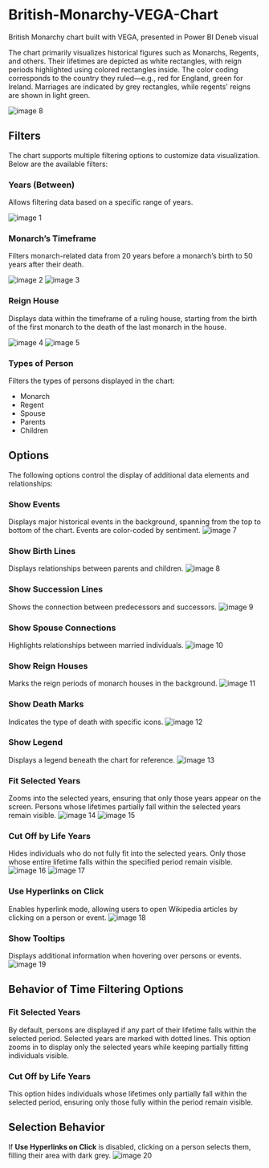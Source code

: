 # British-Monarchy-VEGA-Chart
British Monarchy chart built with VEGA, presented in Power BI Deneb visual


The chart primarily visualizes historical figures such as Monarchs, Regents, and others. Their lifetimes are depicted as white rectangles, with reign periods highlighted using colored rectangles inside. The color coding corresponds to the country they ruled—e.g., red for England, green for Ireland. Marriages are indicated by grey rectangles, while regents' reigns are shown in light green.

![image 8](https://github.com/user-attachments/assets/aaf6e702-ba60-4511-8969-c3685dd62bf4)



## Filters

The chart supports multiple filtering options to customize data visualization. Below are the available filters:

### Years (Between)

Allows filtering data based on a specific range of years.

![image 1](https://github.com/user-attachments/assets/1a954bd2-4b0d-4a91-87b3-e472f63abaef)


### Monarch’s Timeframe

Filters monarch-related data from 20 years before a monarch’s birth to 50 years after their death.

![image 2](https://github.com/user-attachments/assets/f9f29229-e893-4db2-b58a-9638d293986a)
![image 3](https://github.com/user-attachments/assets/a9818a23-fd46-4a74-8d8d-b7f6bb2c9b0e)


### Reign House

Displays data within the timeframe of a ruling house, starting from the birth of the first monarch to the death of the last monarch in the house.

![image 4](https://github.com/user-attachments/assets/17b6e8f2-d6c7-4674-8073-a9f6d9b1e930)
![image 5](https://github.com/user-attachments/assets/67e06983-c7d9-4c40-bad7-300c3e35210d)


### Types of Person

Filters the types of persons displayed in the chart:

- Monarch
- Regent
- Spouse
- Parents
- Children


## Options

The following options control the display of additional data elements and relationships:

### Show Events

Displays major historical events in the background, spanning from the top to bottom of the chart. Events are color-coded by sentiment.
![image 7](https://github.com/user-attachments/assets/a7b069bf-28ab-4372-af0c-0a33606acae0)

### Show Birth Lines

Displays relationships between parents and children.
![image 8](https://github.com/user-attachments/assets/4c15b827-9b73-402c-9736-73ba1d99c163)

### Show Succession Lines

Shows the connection between predecessors and successors.
![image 9](https://github.com/user-attachments/assets/efe5df2c-d1a1-4e86-b853-5ef62d8a5a04)

### Show Spouse Connections

Highlights relationships between married individuals.
![image 10](https://github.com/user-attachments/assets/10cb03d1-1a98-4017-9127-604572651bd0)

### Show Reign Houses

Marks the reign periods of monarch houses in the background.
![image 11](https://github.com/user-attachments/assets/718176a0-b8f6-4ea1-b6e8-1e5fa22c424b)

### Show Death Marks

Indicates the type of death with specific icons.
![image 12](https://github.com/user-attachments/assets/071061ab-015e-4417-9f1c-82ae97af27bc)


### Show Legend

Displays a legend beneath the chart for reference.
![image 13](https://github.com/user-attachments/assets/9e47a9ed-0417-4add-88a1-b714fbcdb1ed)


### Fit Selected Years

Zooms into the selected years, ensuring that only those years appear on the screen. Persons whose lifetimes partially fall within the selected years remain visible.
![image 14](https://github.com/user-attachments/assets/09455ee5-7cbf-4b2d-96aa-0f637cd1b564)
![image 15](https://github.com/user-attachments/assets/7dcdfbea-dcb5-44bf-8309-673671821823)


### Cut Off by Life Years

Hides individuals who do not fully fit into the selected years. Only those whose entire lifetime falls within the specified period remain visible.
![image 16](https://github.com/user-attachments/assets/0397cb70-1db6-42ac-8e20-8838efcbb12a)
![image 17](https://github.com/user-attachments/assets/ed0380dc-6082-4abc-8a1e-d2368b7bf6d0)


### Use Hyperlinks on Click

Enables hyperlink mode, allowing users to open Wikipedia articles by clicking on a person or event.
![image 18](https://github.com/user-attachments/assets/28bc8a5c-aec3-40d1-804a-c0f77f9ce4db)


### Show Tooltips

Displays additional information when hovering over persons or events.
![image 19](https://github.com/user-attachments/assets/e08094d5-6a9c-4192-ad08-9741c99081a2)


## Behavior of Time Filtering Options

### Fit Selected Years

By default, persons are displayed if any part of their lifetime falls within the selected period. Selected years are marked with dotted lines. This option zooms in to display only the selected years while keeping partially fitting individuals visible.

### Cut Off by Life Years

This option hides individuals whose lifetimes only partially fall within the selected period, ensuring only those fully within the period remain visible.

## Selection Behavior

If **Use Hyperlinks on Click** is disabled, clicking on a person selects them, filling their area with dark grey.
![image 20](https://github.com/user-attachments/assets/db9e2963-dc07-4bf6-af48-e9454976c1f5)
